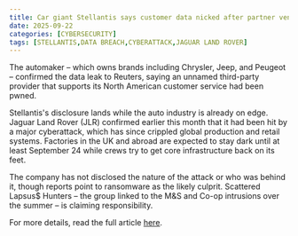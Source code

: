 ```yaml
---
title: Car giant Stellantis says customer data nicked after partner vendor pwned
date: 2025-09-22
categories: [CYBERSECURITY]
tags: [STELLANTIS,DATA BREACH,CYBERATTACK,JAGUAR LAND ROVER]
---
```


The automaker – which owns brands including Chrysler, Jeep, and Peugeot – confirmed the data leak to Reuters, saying an unnamed third-party provider that supports its North American customer service had been pwned.

Stellantis's disclosure lands while the auto industry is already on edge. Jaguar Land Rover (JLR) confirmed earlier this month that it had been hit by a major cyberattack, which has since crippled global production and retail systems. Factories in the UK and abroad are expected to stay dark until at least September 24 while crews try to get core infrastructure back on its feet.

The company has not disclosed the nature of the attack or who was behind it, though reports point to ransomware as the likely culprit. Scattered Lapsus$ Hunters – the group linked to the M&S and Co-op intrusions over the summer – is claiming responsibility.

For more details, read the full article [here](https://www.theregister.com/2025/09/22/stellantis_breach/).